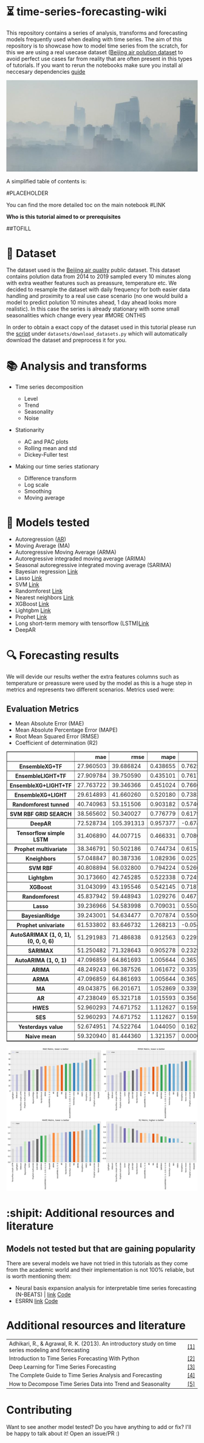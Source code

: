 # :hourglass_flowing_sand: time-series-forecasting-wiki
This repository contains a series of analysis, transforms and forecasting models frequently used when dealing with time series. The aim of this repository is to showcase how to model time series from the scratch, for this we are using a real usecase dataset ([Beijing air polution dataset](https://archive.ics.uci.edu/ml/datasets/Beijing+PM2.5+Data) to avoid perfect use cases far from reality that are often present in this types of tutorials. If you want to rerun the notebooks make sure you install al neccesary dependencies [guide](setup.md)

<img src="results/beijing.jpg">

A simplified table of contents is:

#PLACEHOLDER

You can find the more detailed toc on the main notebook #LINK

**Who is this tutorial aimed to or prerequisites**

##TOFILL 



# :open_file_folder: Dataset

The dataset used is the [Beijing air quality](https://archive.ics.uci.edu/ml/datasets/Beijing+PM2.5+Data) public dataset. This dataset contains polution data from 2014 to 2019 sampled every 10 minutes along with extra weather features such as preassure, temperature etc. We decided to resample the dataset with daily frequency for both easier data handling and proximity to a real use case scenario (no one would build a model to predict polution 10 minutes ahead, 1 day ahead looks more realistic). In this case the series is already stationary with some small seasonalities which change every year #MORE ONTHIS

In order to obtain a exact copy of the dataset used in this tutorial please run the [script](https://github.com/jiwidi/time-series-forecasting-wiki/blob/master/datasets/download_datasets.py) under `datasets/download_datasets.py` which will automatically download the dataset and preprocess it for you.

#  📚 Analysis and transforms

* Time series decomposition
  * Level
  * Trend
  * Seasonality 
  * Noise
  
* Stationarity
  * AC and PAC plots
  * Rolling mean and std
  * Dickey-Fuller test
  
* Making our time series stationary
  * Difference transform
  * Log scale
  * Smoothing
  * Moving average

# :triangular_ruler: Models tested

* Autoregression ([AR](https://www.statsmodels.org/stable/generated/statsmodels.tsa.ar_model.AR.html))
* Moving Average (MA)
* Autoregressive Moving Average (ARMA)
* Autoregressive integraded moving average (ARIMA)
* Seasonal autoregressive integrated moving average (SARIMA)
* Bayesian regression [Link](https://scikit-learn.org/stable/auto_examples/linear_model/plot_bayesian_ridge.html)
* Lasso [Link](https://scikit-learn.org/stable/modules/generated/sklearn.linear_model.Lasso.html)
* SVM [Link](https://scikit-learn.org/stable/modules/classes.html?highlight=svm#module-sklearn.svm)
* Randomforest [Link](https://scikit-learn.org/stable/modules/generated/sklearn.ensemble.RandomForestRegressor.html?highlight=randomforest#sklearn.ensemble.RandomForestRegressor)
* Nearest neighbors [Link](https://scikit-learn.org/stable/modules/neighbors.html)
* XGBoost [Link](https://xgboost.readthedocs.io/en/latest/)
* Lightgbm [Link](https://github.com/microsoft/LightGBM)
* Prophet [Link](https://facebook.github.io/prophet/docs/quick_start.html)
* Long short-term memory with tensorflow (LSTM)[Link](https://www.tensorflow.org/)
* DeepAR


# :mag: Forecasting results
We will devide our results wether the extra features columns such as temperature or preassure were used by the model as this is a huge step in metrics and represents two different scenarios. Metrics used were:

## Evaluation Metrics
* Mean Absolute Error (MAE) 
* Mean Absolute Percentage Error (MAPE)
* Root Mean Squared Error (RMSE)
* Coefficient of determination (R2)

<table border="1" class="dataframe">
  <thead>
    <tr style="text-align: right;">
      <th></th>
      <th>mae</th>
      <th>rmse</th>
      <th>mape</th>
      <th>r2</th>
    </tr>
  </thead>
  <tbody>
    <tr>
      <th>EnsembleXG+TF</th>
      <td>27.960503</td>
      <td>39.686824</td>
      <td>0.438655</td>
      <td>0.762551</td>
    </tr>
    <tr>
      <th>EnsembleLIGHT+TF</th>
      <td>27.909784</td>
      <td>39.750590</td>
      <td>0.435101</td>
      <td>0.761787</td>
    </tr>
    <tr>
      <th>EnsembleXG+LIGHT+TF</th>
      <td>27.763722</td>
      <td>39.346366</td>
      <td>0.451024</td>
      <td>0.766607</td>
    </tr>
    <tr>
      <th>EnsembleXG+LIGHT</th>
      <td>29.614893</td>
      <td>41.660260</td>
      <td>0.520180</td>
      <td>0.738349</td>
    </tr>
    <tr>
      <th>Randomforest tunned</th>
      <td>40.740963</td>
      <td>53.151506</td>
      <td>0.903182</td>
      <td>0.574099</td>
    </tr>
    <tr>
      <th>SVM RBF GRID SEARCH</th>
      <td>38.565602</td>
      <td>50.340027</td>
      <td>0.776779</td>
      <td>0.617963</td>
    </tr>
    <tr>
      <th>DeepAR</th>
      <td>72.528734</td>
      <td>105.391313</td>
      <td>0.957377</td>
      <td>-0.674509</td>
    </tr>
    <tr>
      <th>Tensorflow simple LSTM</th>
      <td>31.406890</td>
      <td>44.007715</td>
      <td>0.466331</td>
      <td>0.708032</td>
    </tr>
    <tr>
      <th>Prophet multivariate</th>
      <td>38.346791</td>
      <td>50.502186</td>
      <td>0.744734</td>
      <td>0.615498</td>
    </tr>
    <tr>
      <th>Kneighbors</th>
      <td>57.048847</td>
      <td>80.387336</td>
      <td>1.082936</td>
      <td>0.025789</td>
    </tr>
    <tr>
      <th>SVM RBF</th>
      <td>40.808894</td>
      <td>56.032800</td>
      <td>0.794224</td>
      <td>0.526672</td>
    </tr>
    <tr>
      <th>Lightgbm</th>
      <td>30.173660</td>
      <td>42.745285</td>
      <td>0.522338</td>
      <td>0.724543</td>
    </tr>
    <tr>
      <th>XGBoost</th>
      <td>31.043099</td>
      <td>43.195546</td>
      <td>0.542145</td>
      <td>0.718709</td>
    </tr>
    <tr>
      <th>Randomforest</th>
      <td>45.837942</td>
      <td>59.448943</td>
      <td>1.029276</td>
      <td>0.467198</td>
    </tr>
    <tr>
      <th>Lasso</th>
      <td>39.236966</td>
      <td>54.583998</td>
      <td>0.709031</td>
      <td>0.550832</td>
    </tr>
    <tr>
      <th>BayesianRidge</th>
      <td>39.243001</td>
      <td>54.634477</td>
      <td>0.707874</td>
      <td>0.550001</td>
    </tr>
    <tr>
      <th>Prophet univariate</th>
      <td>61.533802</td>
      <td>83.646732</td>
      <td>1.268213</td>
      <td>-0.054814</td>
    </tr>
    <tr>
      <th>AutoSARIMAX (1, 0, 1),(0, 0, 0, 6)</th>
      <td>51.291983</td>
      <td>71.486838</td>
      <td>0.912563</td>
      <td>0.229575</td>
    </tr>
    <tr>
      <th>SARIMAX</th>
      <td>51.250482</td>
      <td>71.328643</td>
      <td>0.905278</td>
      <td>0.232981</td>
    </tr>
    <tr>
      <th>AutoARIMA (1, 0, 1)</th>
      <td>47.096859</td>
      <td>64.861693</td>
      <td>1.005644</td>
      <td>0.365759</td>
    </tr>
    <tr>
      <th>ARIMA</th>
      <td>48.249243</td>
      <td>66.387526</td>
      <td>1.061672</td>
      <td>0.335567</td>
    </tr>
    <tr>
      <th>ARMA</th>
      <td>47.096859</td>
      <td>64.861693</td>
      <td>1.005644</td>
      <td>0.365759</td>
    </tr>
    <tr>
      <th>MA</th>
      <td>49.043875</td>
      <td>66.201671</td>
      <td>1.052869</td>
      <td>0.339282</td>
    </tr>
    <tr>
      <th>AR</th>
      <td>47.238049</td>
      <td>65.321718</td>
      <td>1.015593</td>
      <td>0.356730</td>
    </tr>
    <tr>
      <th>HWES</th>
      <td>52.960293</td>
      <td>74.671752</td>
      <td>1.112627</td>
      <td>0.159398</td>
    </tr>
    <tr>
      <th>SES</th>
      <td>52.960293</td>
      <td>74.671752</td>
      <td>1.112627</td>
      <td>0.159398</td>
    </tr>
    <tr>
      <th>Yesterdays value</th>
      <td>52.674951</td>
      <td>74.522764</td>
      <td>1.044050</td>
      <td>0.162749</td>
    </tr>
    <tr>
      <th>Naive mean</th>
      <td>59.320940</td>
      <td>81.444360</td>
      <td>1.321357</td>
      <td>0.000000</td>
    </tr>
  </tbody>
</table>


![](results/metrics.png)  

# :shipit: Additional resources and literature

## Models not tested but that are gaining popularity 
There are several models we have not tried in this tutorials as they come from the academic world and their implementation is not 100% reliable, but is worth mentioning them:

* Neural basis expansion analysis for interpretable time series forecasting (N-BEATS) | [link](https://arxiv.org/abs/1905.10437) [Code](https://github.com/philipperemy/n-beats)
* ESRRN [link](https://eng.uber.com/m4-forecasting-competition/)  [Code](https://github.com/damitkwr/ESRNN-GPU)


# Additional resources and literature
| | |
| - | - |
| Adhikari, R., & Agrawal, R. K. (2013). An introductory study on time series modeling and forecasting | [[1]](https://arxiv.org/ftp/arxiv/papers/1302/1302.6613.pdf)|
| Introduction to Time Series Forecasting With Python | [[2]](https://machinelearningmastery.com/introduction-to-time-series-forecasting-with-python/)|
| Deep Learning for Time Series Forecasting | [[3]](https://machinelearningmastery.com/deep-learning-for-time-series-forecasting/ )
| The Complete Guide to Time Series Analysis and Forecasting| [[4]](https://towardsdatascience.com/the-complete-guide-to-time-series-analysis-and-forecasting-70d476bfe775)| 
| How to Decompose Time Series Data into Trend and Seasonality| [[5]](https://machinelearningmastery.com/decompose-time-series-data-trend-seasonality/)

# Contributing
Want to see another model tested? Do you have anything to add or fix? I'll be happy to talk about it! Open an issue/PR :) 
